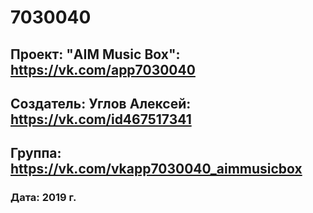 # 7030040

## Проект: "AIM Music Box": https://vk.com/app7030040
## Создатель: Углов Алексей: https://vk.com/id467517341
## Группа: https://vk.com/vkapp7030040_aimmusicbox
### Дата: 2019 г.
